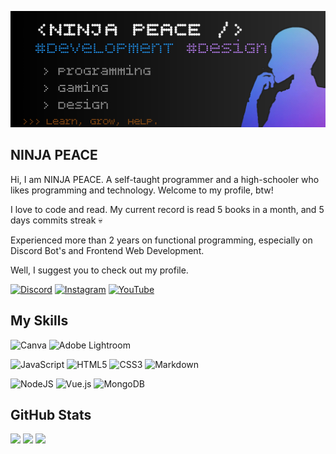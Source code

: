 ![Design and Development](./bio.jpg) 
  
## NINJA PEACE 
Hi, I am NINJA PEACE. 
A self-taught programmer and a high-schooler who likes programming and technology. Welcome to my profile, btw! 

I love to code and read. My current record is read 5 books in a month, and 5 days commits streak 💀

Experienced more than 2 years on functional programming, especially on Discord Bot's and Frontend Web Development. 

Well, I suggest you to check out my profile.

[![Discord](https://img.shields.io/badge/Discord-%237289DA.svg?logo=discord&logoColor=white)](https://discord.gg/AKYCxM6HA4) [![Instagram](https://img.shields.io/badge/Instagram-%23E4405F.svg?logo=Instagram&logoColor=white)](https://instagram.com/ninja_peace) [![YouTube](https://img.shields.io/badge/YouTube-%23FF0000.svg?logo=YouTube&logoColor=white)](https://youtube.com/c/NINJAPEACE95)  

## My Skills
![Canva](https://img.shields.io/badge/Canva-%2300C4CC.svg?style=for-the-badge&logo=Canva&logoColor=white) 
![Adobe Lightroom](https://img.shields.io/badge/Adobe%20Lightroom-31A8FF.svg?style=for-the-badge&logo=Adobe%20Lightroom&logoColor=white) 

![JavaScript](https://img.shields.io/badge/javascript-%23323330.svg?style=for-the-badge&logo=javascript&logoColor=%23F7DF1E) 
![HTML5](https://img.shields.io/badge/html5-%23E34F26.svg?style=for-the-badge&logo=html5&logoColor=white) 
![CSS3](https://img.shields.io/badge/css3-%231572B6.svg?style=for-the-badge&logo=css3&logoColor=white) 
![Markdown](https://img.shields.io/badge/markdown-%23000000.svg?style=for-the-badge&logo=markdown&logoColor=white)

![NodeJS](https://img.shields.io/badge/node.js-6DA55F?style=for-the-badge&logo=node.js&logoColor=white) 
![Vue.js](https://img.shields.io/badge/vuejs-%2335495e.svg?style=for-the-badge&logo=vuedotjs&logoColor=%234FC08D) 
![MongoDB](https://img.shields.io/badge/MongoDB-%234ea94b.svg?style=for-the-badge&logo=mongodb&logoColor=white) 

## GitHub Stats
![](https://github-readme-stats.vercel.app/api?username=ninjapeace&theme=react&hide_border=false&include_all_commits=false&count_private=true)
![](https://github-readme-streak-stats.herokuapp.com/?user=ninjapeace&theme=react&hide_border=false)
![](https://github-readme-stats.vercel.app/api/top-langs/?username=ninjapeace&theme=react&hide_border=false&include_all_commits=false&count_private=true&layout=compact)

<!-- Proudly created by GPRM check this out: ( https://gprm.itsvg.in ) --->